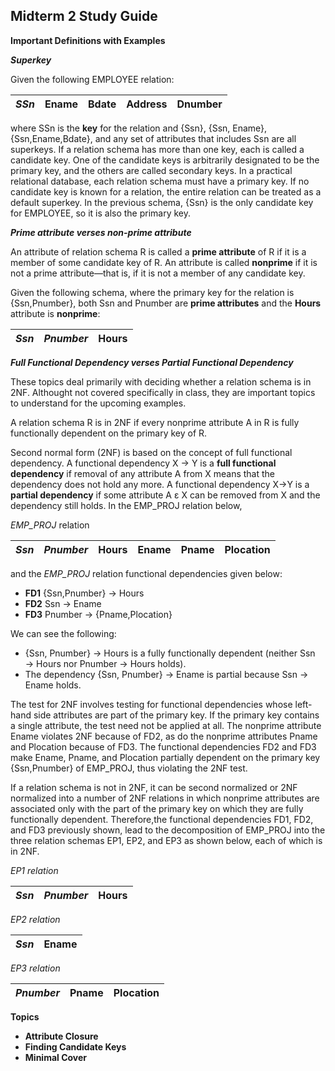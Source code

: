 ## Midterm 2 Study Guide  

__Important Definitions with Examples__  

__*Superkey*__  
  
Given the following EMPLOYEE relation: 

|_**SSn**_|Ename|Bdate|Address|Dnumber|
|---|---|---|---|---|  
  
where SSn is the __key__ for the relation and {Ssn}, {Ssn, Ename}, {Ssn,Ename,Bdate}, and any set of attributes that includes Ssn are all superkeys. If a relation schema has more than one key, each is called a candidate key. One of the candidate keys is arbitrarily designated to be the primary key, and the others are called secondary keys. In a practical relational database, each relation schema must have a primary key. If no candidate key is known for a relation, the entire relation can be treated as a default superkey. In the previous schema, {Ssn} is the only candidate key for EMPLOYEE, so it is also the primary key. 

__*Prime attribute verses non-prime attribute*__  

An attribute of relation schema R is called a __prime attribute__ of R if it is a member of some candidate key of R. An attribute 
is called __nonprime__ if it is not a prime attribute—that is, if it is not a member of any candidate key.  
  
Given the following schema, where the primary key for the relation is {Ssn,Pnumber}, both Ssn and Pnumber are __prime attributes__ and the __Hours__ attribute is __nonprime__:  

|_**Ssn**_|_**Pnumber**_|Hours|  
|---|---|---|  

  
__*Full Functional Dependency verses Partial Functional Dependency*__  
  
These topics deal primarily with deciding whether a relation schema is in 2NF.  Althought not covered specifically in class, they are important topics to understand for the upcoming examples.  

A relation schema R is in 2NF if every nonprime attribute A in R is fully functionally dependent on the primary key of R. 

Second normal form (2NF) is based on the concept of full functional dependency. A functional dependency X → Y is a __full functional dependency__ if removal of any attribute A from X means that the dependency does not hold any more. A functional dependency X→Y is a __partial dependency__ if some attribute A ε X can be removed from X and the dependency still holds.  In the EMP_PROJ relation below,

_EMP_PROJ_ relation  

|_**Ssn**_|_**Pnumber**_|Hours|Ename|Pname|Plocation|
|---|---|---|---|---|---|

and the _EMP_PROJ_ relation functional dependencies given below:  

- __FD1__ {Ssn,Pnumber} → Hours
- __FD2__ Ssn → Ename 
- __FD3__ Pnumber → {Pname,Plocation} 
  
We can see the following:  

- {Ssn, Pnumber} → Hours is a fully functionally dependent (neither Ssn → Hours nor Pnumber → Hours holds).  
- The dependency {Ssn, Pnumber} → Ename is partial because Ssn → Ename holds.  

The test for 2NF involves testing for functional dependencies whose left-hand side attributes are part of the primary key. If the primary key contains a single attribute, the test need not be applied at all. The nonprime attribute Ename violates 2NF because of FD2, as do the nonprime attributes Pname and Plocation because of FD3. The functional dependencies FD2 and FD3 make Ename, Pname, and Plocation partially dependent on the primary key {Ssn,Pnumber} of EMP_PROJ, thus violating the 2NF test.

If a relation schema is not in 2NF, it can be second normalized or 2NF normalized into a number of 2NF relations in which nonprime attributes are associated only with the part of the primary key on which they are fully functionally dependent. Therefore,the functional dependencies FD1, FD2, and FD3 previously shown, lead to the decomposition of EMP_PROJ into the three relation schemas EP1, EP2, and EP3 as shown below, each of which is in 2NF.

_EP1 relation_

|_**Ssn**_|_**Pnumber**_|Hours|
|---|---|---|

_EP2 relation_

|_**Ssn**_|Ename|
|---|---|

_EP3 relation_

|_**Pnumber**_|Pname|Plocation
|---|---|---|  

__Topics__
 - __Attribute Closure__  
 - __Finding Candidate Keys__  
 - __Minimal Cover__  
 
 
 
